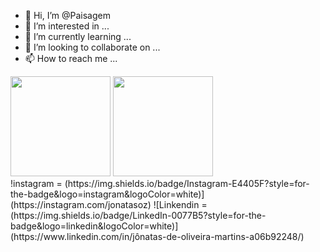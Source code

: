 - 👋 Hi, I’m @Paisagem
- 👀 I’m interested in ...
- 🌱 I’m currently learning ...
- 💞️ I’m looking to collaborate on ...
- 📫 How to reach me ...

<!---
Paisagem/Paisagem is a ✨ special ✨ repository because its `README.md` (this file) appears on your GitHub profile.
You can click the Preview link to take a look at your changes.
--->

<div align="left">
  <img height="160em" src="https://github-readme-stats.vercel.app/api?username=Paisagem&show_icons=true&theme=tokyonight&include_all_commits=true&count_private=true%22/%3E">
  <img height="160em" src="https://github-readme-stats.vercel.app/api/top-langs/?username=Paisagem&layout=compact&langs_count=7&theme=tokyonight&include_all_commits=true&count_private=true%22/%3E">
</div>
!instagram = (https://img.shields.io/badge/Instagram-E4405F?style=for-the-badge&logo=instagram&logoColor=white)](https://instagram.com/jonatasoz)
![Linkendin = (https://img.shields.io/badge/LinkedIn-0077B5?style=for-the-badge&logo=linkedin&logoColor=white)](https://www.linkedin.com/in/jônatas-de-oliveira-martins-a06b92248/)
